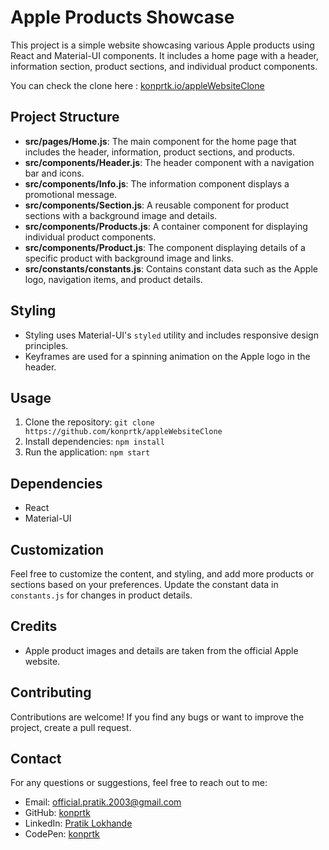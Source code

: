 # Apple Products Showcase

This project is a simple website showcasing various Apple products using React and Material-UI components. It includes a home page with a header, information section, product sections, and individual product components.

You can check the clone here : [konprtk.io/appleWebsiteClone](https://konprtk.github.io/appleWebsiteClone/)
## Project Structure

- **src/pages/Home.js**: The main component for the home page that includes the header, information, product sections, and products.
- **src/components/Header.js**: The header component with a navigation bar and icons.
- **src/components/Info.js**: The information component displays a promotional message.
- **src/components/Section.js**: A reusable component for product sections with a background image and details.
- **src/components/Products.js**: A container component for displaying individual product components.
- **src/components/Product.js**: The component displaying details of a specific product with background image and links.
- **src/constants/constants.js**: Contains constant data such as the Apple logo, navigation items, and product details.

## Styling

- Styling uses Material-UI's `styled` utility and includes responsive design principles.
- Keyframes are used for a spinning animation on the Apple logo in the header.

## Usage

1. Clone the repository: `git clone https://github.com/konprtk/appleWebsiteClone`
2. Install dependencies: `npm install`
3. Run the application: `npm start`

## Dependencies

- React
- Material-UI

## Customization

Feel free to customize the content, and styling, and add more products or sections based on your preferences. Update the constant data in `constants.js` for changes in product details.

## Credits

- Apple product images and details are taken from the official Apple website.

## Contributing

Contributions are welcome! If you find any bugs or want to improve the project, create a pull request.


## Contact

For any questions or suggestions, feel free to reach out to me:
- Email: official.pratik.2003@gmail.com
- GitHub: [konprtk](https://github.com/konprtk)
- LinkedIn: [Pratik Lokhande](https://linkedin.com/in/pratiklokhande14)
- CodePen: [konprtk](https://codepen.io/konprtk)
